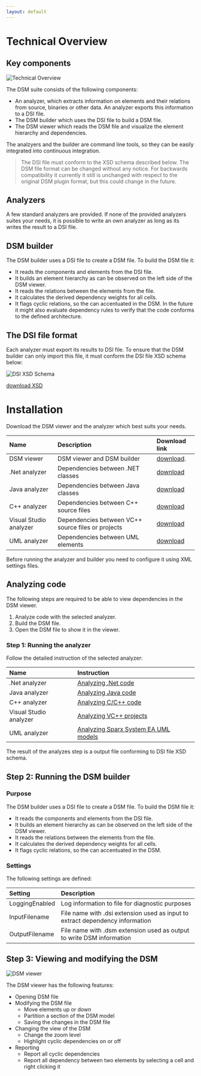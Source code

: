 ```yaml
---
layout: default
---
```


# Technical Overview

## Key components

![Technical Overview](https://dsmsuite.github.io/assets/img/user_manual/technical_overview.png "Technical Overview")

The DSM suite consists of the following components:
* An analyzer, which extracts information on elements and their relations from source, binaries or other data. An analyzer exports this information to a DSI file.
* The DSM builder which uses the DSI file to build a DSM file. 
* The DSM viewer which reads the DSM file and visualize the element hierarchy and dependencies.

The analzyers and the builder are command line tools, so they can be easily integrated into continuous integration.

> The DSI file must conform to the XSD schema described below. The DSM file format can be changed without any notice. 
> For backwards compatibility it currently it still is unchanged with respect to the original DSM plugin format, 
> but this could change in the future.

## Analyzers
A few standard analyzers are provided. If none of the provided analyzers suites your needs, 
it is possible to write an own analyzer as long as its writes the result to a DSI file.

## DSM builder
The DSM builder uses a DSI file to create a DSM file. To build the DSM file it:
* It reads the components and elements from the DSI file.
* It builds an element hierarchy as can be observed on the left side of the DSM viewer.
* It reads the relations between the elements from the file.
* It calculates the derived dependency weights for all cells.
* It flags cyclic relations, so the can accentuated in the DSM.
In the future it might also evaluate dependency rules to verify that the code conforms to the defined architecture.

## The DSI file format

Each analyzer must export its results to DSI file. To ensure that the DSM builder can only import this file,
it must conform the DSI file XSD schema below:

![DSI XSD Schema](https://dsmsuite.github.io/assets/img/user_manual/xsd_schema.png "DSI XSD Schema")

[download XSD](https://dsmsuite.github.io/downloads/dsi.xsd "XSD Schema")

# Installation

Download the DSM viewer and the analyzer which best suits your needs.

| Name                   | Description                                        | Download link 
|:-----------------------|:---------------------------------------------------|:---------------------------------------------------------------------------
| DSM viewer             | DSM viewer and DSM builder                         | [download](https://dsmsuite.github.io/downloads/DsmSuite.Viewer.msi).
| .Net analyzer          | Dependencies between .NET classes                  | [download](https://dsmsuite.github.io/downloads/DotNetAnalyzer.msi)
| Java analyzer          | Dependencies between Java classes                  | [download](https://dsmsuite.github.io/downloads/JdepsAnalyzer.msi)
| C++ analyzer           | Dependencies between C++ source files              | [download](https://dsmsuite.github.io/downloads/CppAnalyzer.msi)
| Visual Studio analyzer | Dependencies between VC++ source files or projects | [download](https://dsmsuite.github.io/downloads/VisualStudioAnalyzer.msi)
| UML analyzer           | Dependencies between UML elements                  | [download](https://dsmsuite.github.io/downloads/UmlAnalyzer.msi)

Before running the analyzer and builder you need to configure it using XML settings files. 

## Analyzing code

The following steps are required to be able to view dependencies in the DSM viewer.

1. Analyze code with the selected analyzer.
2. Build the DSM file.
3. Open the DSM file to show it in the viewer.

### Step 1: Running the analyzer

Follow the detailed instruction of the selected analyzer:

| Name                   | Instruction                                             |
|:-----------------------|:--------------------------------------------------------|
| .Net analyzer          | [Analyzing .Net code](user_guide_dotnet)                |
| Java analyzer          | [Analyzing Java code](user_guide_java)                  |
| C++ analyzer           | [Analyzing C/C++ code](user_guide_cpp)                  |
| Visual Studio analyzer | [Analyzing VC++ projects](user_guide_visual_studio)     |
| UML analyzer           | [Analyzing Sparx System EA UML models](user_guide_uml)  |

The result of the analyzes step is a output file conforming to DSI file XSD schema.

## Step 2: Running the DSM builder

### Purpose

The DSM builder uses a DSI file to create a DSM file. To build the DSM file it:
* It reads the components and elements from the DSI file.
* It builds an element hierarchy as can be observed on the left side of the DSM viewer.
* It reads the relations between the elements from the file.
* It calculates the derived dependency weights for all cells.
* It flags cyclic relations, so the can accentuated in the DSM.

### Settings

The following settings are defined:

| Setting          | Description                                                                   | 
|:-----------------|:------------------------------------------------------------------------------|
| LoggingEnabled   | Log information to file for diagnostic purposes                               |
| InputFilename    | File name with .dsi extension used as input to extract dependency information |     
| OutputFilename   | File name with .dsm extension used as output to write DSM information         |      



## Step 3: Viewing and modifying the DSM

![DSM viewer](https://dsmsuite.github.io/assets/img/user_manual/dsm_viewer.png "DSM viewer")

The DSM viewer has the following features:

* Opening DSM file
* Modifying the DSM file 	
	* Move elements up or down
	* Partition a section of the DSM model
	* Saving the changes in the DSM file
* Changing the view of the DSM
	* Change the zoom level
	* Highlight cyclic dependencies on or off
* Reporting
	* Report all cyclic dependencies
	* Report all dependency between two elements by selecting a cell and right clicking it

